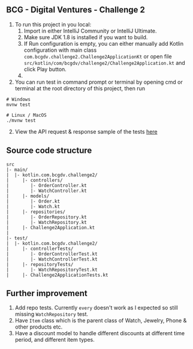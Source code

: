## BCG - Digital Ventures - Challenge 2

1. To run this project in you local:
   1. Import in either IntelliJ Community or IntelliJ Ultimate.
   2. Make sure JDK 1.8 is installed if you want to build.
   3. If Run configuration is empty, you can either manually add Kotlin configuration with main class `com.bcgdv.challenge2.Challenge2ApplicationKt`
   or open file `src/kotlin/com/bcgdv/challenge2/Challenge2Application.kt` and click Play button.
   4. 
2. You can run test in command prompt or terminal by opening cmd or terminal at the root directory of this project, then run
```console
# Windows
mvnw test

# Linux / MacOS
./mvnw test
```

2. View the API request & response sample of the tests [here](./index.html)

## Source code structure
```console
src
|- main/
|  |- kotlin.com.bcgdv.challenge2/
|     |- controllers/
|        |- OrderController.kt
|        |- WatchController.kt
|     |- models/
|        |- Order.kt
|        |- Watch.kt
|     |- repositories/
|        |- OrderRepository.kt
|        |- WatchRepository.kt
|     |- Challenge2Application.kt
|
|- test/
|  |- kotlin.com.bcgdv.challenge2/
|     |- controllerTests/
|        |- OrderControllerTest.kt
|        |- WatchControllerTest.kt
|     |- repositoryTests/
|        |- WatchRepositoryTest.kt
|     |- Challenge2ApplicationTests.kt
```

## Further improvement
1. Add repo tests. Currently `every` doesn't work as I expected so still missing `WatchRepository` test.
2. Have `Item` class which is the parent class of Watch, Jewelry, Phone & other products etc.
3. Have a discount model to handle different discounts at different time period, and different item types.
